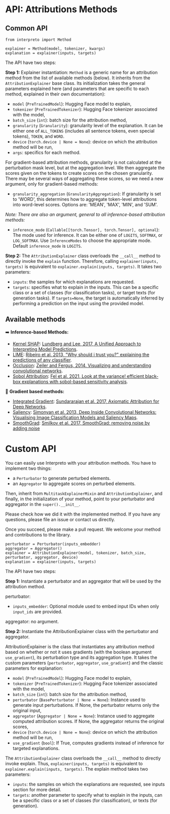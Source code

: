 # API: Attributions Methods

## Common API

```
from interpreto import Method

explainer = Method(model, tokenizer, kwargs)
explanation = explainer(inputs, targets)
```

The API have two steps:

**Step 1:** Explainer instantiation: `Method` is a generic name for an attribution method from the list of available methods (below). It inherits from the `AttributionExplainer` base class. Its initialization takes the general parameters explained here (and parameters that are specific to each method, explained in their own documentation):

- `model` (`PreTrainedModel`): Hugging Face model to explain,
- `tokenizer` (`PreTrainedTokenizer`): Hugging Face tokenizer associated with the model,
- `batch_size` (`int`): batch size for the attribution method,
- `granularity` (`Granularity`): granularity level of the explanation. It can be either one of `ALL_TOKENS` (includes all sentence tokens, even special tokens), `TOKEN`, and `WORD`.
- `device` (`torch.device | None = None`): device on which the attribution method will be run,
- `args`: specifics for each method.


For gradient-based attribution methods, granularity is not calculated at the perturbation mask level, but at the aggregation level. We then aggregate the scores given on the tokens to create scores on the chosen granularity. There may be several ways of aggregating these scores, so we need a new argument, only for gradient-based methods:

- `granularity_aggregation` (`GranularityAggregation`): If granularity is set to 'WORD', this determines how to aggregate token-level attributions into word-level scores. Options are: 'MEAN', 'MAX', 'MIN', and 'SUM'.


*Note: There are also an argument, general to all inference-based attribution methods:*

- `inference_mode` (`Callable[[torch.Tensor], torch.Tensor], optional`): The mode used for inference. It can be either one of `LOGITS`, `SOFTMAX`, or `LOG_SOFTMAX`. Use `InferenceModes` to choose the appropriate mode. Default `inference_mode` is `LOGITS`.


**Step 2:** The `AttributionExplainer` class overloads the `__call__` method to directly invoke the `explain` function. Therefore, calling `explainer(inputs, targets)` is equivalent to `explainer.explain(inputs, targets)`. It takes two parameters:

- `inputs`: the samples for which explanations are requested.
- `targets`: specifies what to explain in the inputs. This can be a specific class or a set of classes (for classification tasks), or target texts (for generation tasks). If `targets=None`, the target is automatically inferred by performing a prediction on the input using the provided model.

## Available methods

➡️ **Inference-based Methods:**

- [Kernel SHAP](./methods/kernelshap.md): [Lundberg and Lee, 2017, A Unified Approach to Interpreting Model Predictions](https://arxiv.org/abs/1705.07874).
- [LIME](./methods/lime.md): [Ribeiro et al. 2013, "Why should i trust you?" explaining the predictions of any classifier](https://dl.acm.org/doi/abs/10.1145/2939672.2939778).
- [Occlusion](./methods/occlusion.md): [Zeiler and Fergus, 2014. Visualizing and understanding convolutional networks](https://link.springer.com/chapter/10.1007/978-3-319-10590-1_53).
- [Sobol Attribution](./methods/sobol.md): [Fel et al. 2021, Look at the variance! efficient black-box explanations with sobol-based sensitivity analysis](https://proceedings.neurips.cc/paper/2021/hash/da94cbeff56cfda50785df477941308b-Abstract.html).

🔁 **Gradient based methods:**

- [Integrated Gradient](./methods/integrated_gradients.md): [Sundararajan et al. 2017, Axiomatic Attribution for Deep Networks](http://proceedings.mlr.press/v70/sundararajan17a.html).
- [Saliency](./methods/saliency.md): [Simonyan et al. 2013, Deep Inside Convolutional Networks: Visualising Image Classification Models and Saliency Maps](https://arxiv.org/abs/1312.6034).
- [SmoothGrad](./methods/smoothgrad.md): [Smilkov et al. 2017, SmoothGrad: removing noise by adding noise](https://arxiv.org/abs/1706.03825)

# Custom API

You can easily use Interpreto with your attribution methods. You have to implement two things:

- a `Perturbator` to generate perturbed elements.
- an `Aggregator` to aggregate scores on perturbed elements.

Then, inherit from `MultitaskExplainerMixin` and `AttributionExplainer`, and finally, in the initialization of your method, point to your perturbator and aggregator in the `super().__init__`.

Please check how we did it with the implemented method. If you have any questions, please file an issue or contact us directly.

Once you succeed, please make a pull request. We welcome your method and contributions to the library.

```
perturbator = Perturbator(inputs_embedder)
aggregator = Aggregator()
explainer = AttributionExplainer(model, tokenizer, batch_size, perturbator, aggregator, device)
explanation = explainer(inputs, targets)
```

The API have two steps:

**Step 1:**
Instantiate a perturbator and an aggregator that will be used by the attribution method.

perturbator:

- `inputs_embedder`: Optional module used to embed input IDs when only ``input_ids`` are provided.

aggregator: no argument.

**Step 2:**
Instantiate the AttributionExplainer class with the perturbator and aggregator.

AttributionExplainer is the class that instantiates any attribution method based on whether or not it uses gradients (with the boolean argument `use_gradient`), its perturbation type and its aggregation type. It takes the custom parameters (`perturbator`, `aggregator`, `use_gradient`) and the classic parameters for explanation:

- `model` (`PreTrainedModel`): Hugging Face model to explain,
- `tokenizer` (`PreTrainedTokenizer`): Hugging Face tokenizer associated with the model,
- `batch_size` (`int`): batch size for the attribution method,
- `perturbator` (`BasePerturbator | None = None`): Instance used to generate input perturbations. If None, the perturbator returns only the original input,
- `aggregator` (`Aggregator | None = None`): Instance used to aggregate computed attribution scores. If None, the aggregator returns the original scores,
- `device` (`torch.device | None = None`): device on which the attribution method will be run,
- `use_gradient` (`bool`): If True, computes gradients instead of inference for targeted explanations.

The `AttributionExplainer` class overloads the `__call__` method to directly invoke explain. Thus, `explainer(inputs, targets)` is equivalent to `explainer.explain(inputs, targets)`. The explain method takes two parameters:

- `inputs`: the samples on which the explanations are requested, see inputs section for more detail.
- `targets`: another parameter to specify what to explain in the inputs, can be a specific class or a set of classes (for classification), or texts (for generation).
